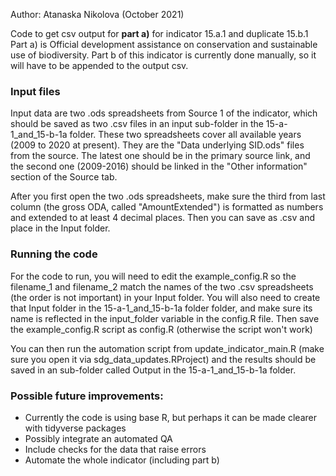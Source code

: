 Author: Atanaska Nikolova (October 2021)

Code to get csv output for **part a)** for indicator 15.a.1 and duplicate 15.b.1
Part a) is Official development assistance on conservation and sustainable use of biodiversity. Part b of this indicator is currently done manually, so it will have to be appended to the output csv.

### Input files

Input data are two .ods spreadsheets from Source 1 of the indicator, which should be saved as two .csv files in an input sub-folder in the 15-a-1_and_15-b-1a folder. These two spreadsheets cover all available years (2009 to 2020 at present). They are the "Data underlying SID.ods" files from the source. The latest one should be in the primary source link, and the second one (2009-2016) should be linked in the "Other information" section of the Source tab.

After you first open the two .ods spreadsheets, make sure the third from last column (the gross ODA, called "AmountExtended") is formatted as numbers and extended to at least 4 decimal places. Then you can save as .csv and place in the Input folder. 

### Running the code

For the code to run, you will need to edit the example_config.R so the filename_1 and filename_2 match the names of the two .csv spreadsheets (the order is not important) in your Input folder. You will also need to create that Input folder in the 15-a-1_and_15-b-1a folder folder, and make sure its name is reflected in the input_folder variable in the config.R file. Then save the example_config.R script as config.R (otherwise the script won't work)

You can then run the automation script from update_indicator_main.R (make sure you open it via sdg_data_updates.RProject) and the results should be saved in an sub-folder called Output in the 15-a-1_and_15-b-1a folder.


### Possible future improvements:

- Currently the code is using base R, but perhaps it can be made clearer with tidyverse packages
- Possibly integrate an automated QA
- Include checks for the data that raise errors
- Automate the whole indicator (including part b)
